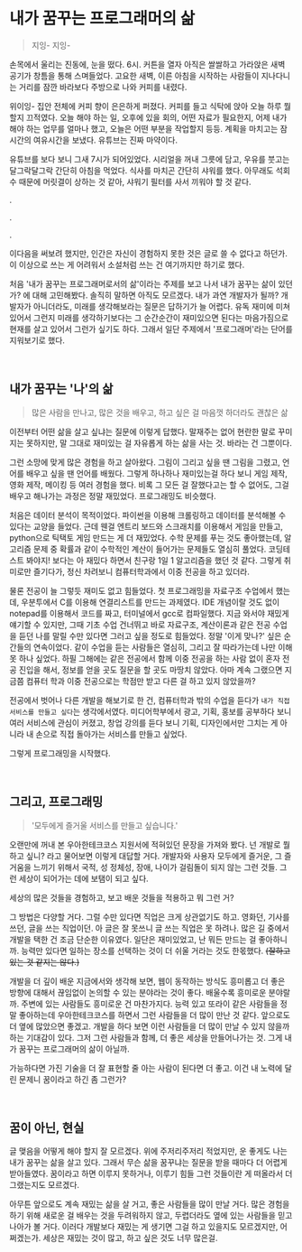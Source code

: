 # 내가 꿈꾸는 프로그래머의 삶

> 지잉- 지잉-

손목에서 울리는 진동에, 눈을 떴다. 6시. 커튼을 열자 아직은 쌀쌀하고 가라앉은 새벽 공기가 창틈을 통해 스며들었다. 고요한 새벽, 이른 아침을 시작하는 사람들이 지나다니는 거리를 잠깐 바라보다 주방으로 나와 커피를 내렸다.

위이잉- 집안 전체에 커피 향이 은은하게 퍼졌다. 커피를 들고 식탁에 앉아 오늘 하루 뭘 할지 끄적였다. 오늘 해야 하는 일, 오후에 있을 회의, 어떤 자료가 필요한지, 어제 내가 해야 하는 업무를 얼마나 했고, 오늘은 어떤 부분을 작업할지 등등. 계획을 마치고는 잠시간의 여유시간을 보냈다. 유튜브는 진짜 마약이다.

유튜브를 보다 보니 그새 7시가 되어있었다. 시리얼을 꺼내 그릇에 담고, 우유를 붓고는 달그락달그락 간단히 아침을 먹었다. 식사를 마치곤 간단히 샤워를 했다. 아무래도 석회수 때문에 머릿결이 상하는 것 같아, 샤워기 필터를 사서 끼워야 할 것 같다. 

.

.

.

이다음을 써보려 했지만, 인간은 자신이 경험하지 못한 것은 글로 쓸 수 없다고 하던가. 이 이상으로 쓰는 게 어려워서 소설처럼 쓰는 건 여기까지만 하기로 했다.



처음 '내가 꿈꾸는 프로그래머로서의 삶'이라는 주제를 보고 나서 내가 꿈꾸는 삶이 있던가? 에 대해 고민해봤다. 솔직히 말하면 아직도 모르겠다. 내가 과연 개발자가 될까? 개발자가 아니더라도, 미래를 생각해보라는 질문은 답하기가 늘 어렵다. 유독 재미에 미쳐있어서 그런지 미래를 생각하기보다는 그 순간순간이 재미있으면 된다는 마음가짐으로 현재를 살고 있어서 그런가 싶기도 하다. 그래서 일단 주제에서 '프로그래머'라는 단어를 지워보기로 했다.


<br/>

## 내가 꿈꾸는 '나'의 삶

>  많은 사람을 만나고, 많은 것을 배우고, 하고 싶은 걸 마음껏 하더라도 괜찮은 삶

이전부터 어떤 삶을 살고 싶냐는 질문에 이렇게 답했다. 말재주는 없어 현란한 말로 꾸미지는 못하지만, 말 그대로 재미있는 걸 자유롭게 하는 삶을 사는 것. 바라는 건 그뿐이다.

그런 소망에 맞게 많은 경험을 하고 살아왔다. 그림이 그리고 싶을 땐 그림을 그렸고, 언어를 배우고 싶을 땐 언어를 배웠다. 그렇게 하나하나 재미있는걸 하다 보니 게임 제작, 영화 제작, 메이킹 등 여러 경험을 했다. 비록 그 모든 걸 잘했다고는 할 수 없어도, 그걸 배우고 해나가는 과정은 정말 재밌었다. 프로그래밍도 비슷했다.

처음은 데이터 분석이 목적이었다. 파이썬을 이용해 크롤링하고 데이터를 분석해볼 수 있다는 교양을 들었다. 근데 웬걸 엔트리 보드와 스크래치를 이용해서 게임을 만들고, python으로 틱택토 게임 만드는 게 더 재밌었다. 수학 문제를 푸는 것도 좋아했는데, 알고리즘 문제 중 확률과 같이 수학적인 계산이 들어가는 문제들도 열심히 풀었다. 코딩테스트 봐야지! 보다는 아 재밌다 하면서 친구랑 1일 1 알고리즘을 했던 것 같다. 그렇게 취미로만 즐기다가, 정신 차려보니 컴퓨터학과에서 이중 전공을 하고 있더라. 

물론 전공이 늘 그렇듯 재미도 없고 힘들었다. 첫 프로그래밍을 자료구조 수업에서 했는데, 우분투에서 C를 이용해 연결리스트를 만드는 과제였다. IDE 개념이랄 것도 없이 notepad를 이용해서 코드를 짜고, 터미널에서 gcc로 컴파일했다. 지금 와서야 재밌게 얘기할 수 있지만, 그때 기초 수업 건너뛰고 바로 자료구조, 계산이론과 같은 전공 수업을 듣던 나를 말릴 수만 있다면 그러고 싶을 정도로 힘들었다. 정말 '이게 맞나?' 싶은 순간들의 연속이었다. 같이 수업을 듣는 사람들은 열심히, 그리고 잘 따라가는데 나만 이해 못 하나 싶었다. 하필 그해에는 같은 전공에서 함께 이중 전공을 하는 사람 없이 혼자 전공 진입을 해서, 정보를 얻을 곳도 질문을 할 곳도 마땅치 않았다. 아마 계속 그랬으면 지금쯤 컴퓨터 학과 이중 전공으로는 학점만 받고 다른 걸 하고 있지 않았을까?

전공에서 벗어나 다른 개발을 해보기로 한 건, 컴퓨터학과 밖의 수업을 듣다가 `내가 직접 서비스를 만들고 싶다`는 생각에서였다. 미디어학부에서 광고, 기획, 홍보를 공부하다 보니 여러 서비스에 관심이 커졌고, 창업 강의를 듣다 보니 기획, 디자인에서만 그치는 게 아니라 내 손으로 직접 돌아가는 서비스를 만들고 싶었다.

그렇게 프로그래밍을 시작했다.

<br/>

## 그리고, 프로그래밍

> '모두에게 즐거울 서비스를 만들고 싶습니다.'

오랜만에 꺼내 본 우아한테크코스 지원서에 적혀있던 문장을 가져와 봤다. 넌 개발로 뭘 하고 싶니? 라고 물어보면 이렇게 대답할 거다. 개발자와 사용자 모두에게 즐거운, 그 즐거움을 느끼기 위해서 국적, 성 정체성, 장애, 나이가 걸림돌이 되지 않는 그런 것들. 그런 세상이 되어가는 데에 보탬이 되고 싶다. 

세상의 많은 것들을 경험하고, 보고 배운 것들을 적용하고 뭐 그런 거? 

그 방법은 다양할 거다. 그럴 수만 있다면 직업은 크게 상관없기도 하고. 영화던, 기사를 쓰던, 글을 쓰는 직업이던. 아 글은 잘 못쓰니 글 쓰는 직업은 못 하려나. 많은 길 중에서 개발을 택한 건 조금 단순한 이유였다. 일단은 재미있었고, 난 뭐든 만드는 걸 좋아하니까. 능력만 있다면 일하는 장소를 선택하는 것이 더 쉬울 거라는 것도 한몫했다. ~~(잘하고 있는 것 같지는 않다.)~~ 

개발을 더 깊이 배운 지금에서와 생각해 보면, 웹이 동작하는 방식도 흥미롭고 더 좋은 방향에 대해서 끊임없이 논의할 수 있는 분야라는 것이 좋다. 배울수록 흥미로운 분야랄까. 주변에 있는 사람들도 흥미로운 건 마찬가지다. 능력 있고 또라이 같은 사람들을 정말 좋아하는데 우아한테크코스를 하면서 그런 사람들을 더 많이 만난 것 같다. 앞으로도 더 옆에 많았으면 좋겠고. 개발을 하다 보면 이런 사람들을 더 많이 만날 수 있지 않을까 하는 기대감이 있다. 그저 그런 사람들과 함께, 더 좋은 세상을 만들어나가는 것. 그게 내가 꿈꾸는 프로그래머의 삶이 아닐까. 

가능하다면 가진 기술을 더 잘 표현할 줄 아는 사람이 된다면 더 좋고. 이건 내 노력에 달린 문제니 꿈이라고 하긴 좀 그런가?

<br/>

## 꿈이 아닌, 현실

글 맺음을 어떻게 해야 할지 잘 모르겠다. 위에 주저리주저리 적었지만, 운 좋게도 나는 내가 꿈꾸는 삶을 살고 있다. 그래서 무슨 삶을 꿈꾸냐는 질문을 받을 때마다 더 어렵게 받아들였다. 꿈이라고 하면 이루지 못하거나, 이루기 힘들 그런 것들이란 게 떠올라서 더 그랬는지도 모르겠다.

아무튼 앞으로도 계속 재밌는 삶을 살 거고, 좋은 사람들을 많이 만날 거다. 많은 경험을 하기 위해 새로운 걸 배우는 것을 두려워하지 않고, 두렵더라도 옆에 있는 사람들을 믿고 나아가 볼 거다. 이러다 개발보다 재밌는 게 생기면 그걸 하고 있을지도 모르겠지만, 어쩌겠는가. 세상은 재밌는 것이 많고, 하고 싶은 것도 너무 많은걸.

